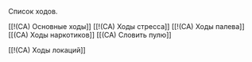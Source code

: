 Список ходов.

[[!(CA) Основные ходы]]
[[!(CA) Ходы стресса]]
[[!(CA) Ходы палева]]
[[(CA) Ходы наркотиков]]
[[(CA) Словить пулю]]

[[!(CA) Ходы локаций]]